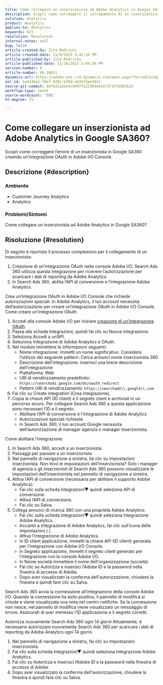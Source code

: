 ```yaml
---
title: Come collegare un inserzionista ad Adobe Analytics in Google SA360?
description: Scopri come correggere il collegamento di un inserzionista ad Adobe Analytics.
solution: Analytics
product: Analytics
applies-to: Analytics
keywords: KCS
resolution: Resolution
internal-notes: null
bug: false
article-created-by: Zita Rodricks
article-created-date: 11/9/2023 4:41:34 PM
article-published-by: Zita Rodricks
article-published-date: 11/16/2023 3:44:58 PM
version-number: 8
article-number: KA-16811
dynamics-url: https://adobe-ent.crm.dynamics.com/main.aspx?forceUCI=1&pagetype=entityrecord&etn=knowledgearticle&id=4b21d7d5-1e7f-ee11-8179-6045bd006b3d
exl-id: 1e4436a1-f0af-4282-b76d-a42ef3ee161e
source-git-commit: 587bd12eee4c59977122393de5e73f15f6062614
workflow-type: tm+mt
source-wordcount: '595'
ht-degree: 1%

---
```


# Come collegare un inserzionista ad Adobe Analytics in Google SA360?


Scopri come correggere l’errore di un inserzionista in Google SA360 creando un’integrazione OAuth in Adobe I/O Console.

## Descrizione {#description}


### <b>Ambiente</b>

- Customer Journey Analytics
- Analytics




### <b>Problemi/Sintomi</b>

Come collegare un inserzionista ad Adobe Analytics in Google SA360?


## Risoluzione {#resolution}


Di seguito è riportato il processo complessivo per il collegamento di un inserzionista:

1. Creazione di un’integrazione OAuth nella console Adobe I/O. Search Ads 360 utilizza questa integrazione per ricevere l’autorizzazione per scaricare i dati di reporting da Adobe Analytics.
2. In Search Ads 360, abilita l’API di conversione e l’integrazione Adobe Analytics.


Crea un’integrazione OAuth in Adobe I/O Console che richiede autorizzazioni speciali. In Adobe Analytics, il tuo account necessita dell’autorizzazione per creare un’integrazione OAuth in Adobe I/O Console. Come creare un’integrazione OAuth

1. Accedi alla console Adobe I/O per iniziare [creazione di un’integrazione OAuth](https://developer.adobe.com/developer-console/docs/guides/#!AdobeDocs/adobeio-auth/master/AuthenticationOverview/OAuthIntegration.md).
2. Passa alla scheda Integrazioni, quindi fai clic su Nuova integrazione.
3. Seleziona Accedi a un’API.
4. Seleziona Integrazione di Adobe Analytics e OAuth.
5. Nel modulo immettere le informazioni seguenti:
   - Nome integrazione: immetti un nome significativo. Considera l’utilizzo del seguente pattern: Cerca annunci nome inserzionista 360
   - Descrizione dell’integrazione: inserisci una breve descrizione dell’integrazione
   - Piattaforma: Web
   - URI di reindirizzamento predefinito: `https://searchads.google.com/ds/oauth_redirect`
   - Pattern URI di reindirizzamento: `https://searchads\\.google\\.com`
6. Fai clic su Create integration (Crea integrazione).
7. Copia la chiave API (ID client) e il segreto client e archiviali in un percorso sicuro. Per collegare Search Ads 360 a questa applicazione sono necessari l’ID e il segreto.
   - Abilitare l’API di conversione e l’integrazione di Adobe Analytics
   - Autorizzazioni speciali richieste
   - In Search Ads 360, il tuo account Google necessita dell’autorizzazione di manager agenzia o manager inserzionista.


Come abilitare l’integrazione

1. In Search Ads 360, accedi a un inserzionista.
2. Passaggi per passare a un inserzionista
3. Nel pannello di navigazione a sinistra, fai clic su Impostazioni inserzionista.    Non trovi le impostazioni dell’inserzionista? Solo i manager di agenzia o gli inserzionisti di Search Ads 360 possono visualizzare le impostazioni dell’inserzionista nel pannello di navigazione a sinistra.
4. Attiva l’API di conversione (necessaria per abilitare il supporto Adobe Analytics):
   - Fai clic sulla scheda Integrazioni▼ quindi seleziona API di conversione.
   - Attiva l’API di conversione.
   - Fai clic su Salva.
5. Collega annunci di ricerca 360 con una proprietà Adobe Analytics:
   - Fai clic sulla scheda Integrazioni▼ quindi seleziona Integrazione Adobe Analytics.
   - Accanto a Integrazione di Adobe Analytics, fai clic sull’icona delle impostazioni ( ).
   - Attiva l’integrazione di Adobe Analytics.
   - In ID client applicazione, immetti la chiave API (ID client) generata per l’integrazione con Adobe I/O Console.
   - In Segreto applicazione, immetti il segreto client generato per l’integrazione con la console Adobe I/O.
   - In Nome società immettere il nome dell&#39;organizzazione (società).
   - Fai clic su Autorizza e inserisci l’Adobe ID e la password nella finestra di accesso di Adobe.
   - Dopo aver visualizzato la conferma dell&#39;autorizzazione, chiudere la finestra e quindi fare clic su Salva.


Search Ads 360 avvia la connessione all’integrazione della console Adobe I/O. Quando la connessione ha esito positivo, il pannello di modifica si chiude e viene visualizzata una nota nel centro notifiche. Se la connessione non riesce, nel pannello di modifica viene visualizzato un messaggio di errore. Assicurati di aver immesso l’ID applicazione e il segreto corretti.

Autorizza nuovamente Search Ads 360 ogni 14 giorni Attualmente, è necessario autorizzare nuovamente Search Ads 360 per scaricare i dati di reporting da Adobe Analytics ogni 14 giorni.

1. Nel pannello di navigazione a sinistra, fai clic su Impostazioni inserzionista.
2. Fai clic sulla scheda Integrazioni▼ quindi seleziona Integrazione Adobe Analytics.
3. Fai clic su Autorizza e inserisci l’Adobe ID e la password nella finestra di accesso di Adobe.
4. Dopo aver visualizzato la conferma dell&#39;autorizzazione, chiudere la finestra e quindi fare clic su Salva.
